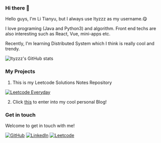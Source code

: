 ### Hi there 👋

Hello guys, I'm Li Tianyu, but I always use ltyzzz as my username.😋

I love programing (Java and Python3) and algorithm. Front end techs are also interesting such as React, Vue, mini-apps etc.

Recently, I'm learning Distributed System which I think is really cool and trendy.

![ltyzzz's GitHub stats](https://github-readme-stats.vercel.app/api?username=ltyzzzxxx&show_icons=true&theme=tokyonight)

### My Projects

1. This is my Leetcode Solutions Notes Repository

[![Leetcode Everyday](https://github-readme-stats.vercel.app/api/pin?username=ltyzzzxxx&repo=Leetcode-Everyday&theme=radical)](https://github.com/ltyzzzxxx/Leetcode-Everyday)

2. Click [this](https://ltyzzzxxx.github.io/) to enter into my cool personal Blog!

### Get in touch

Welcome to get in touch with me!

[![GitHub](https://img.shields.io/badge/GitHub-grey?logo=github)](https://github.com/ltyzzzxxx)
[![LinkedIn](https://img.shields.io/badge/LinkedIn-blue?logo=linkedin)](https://www.linkedin.com/in/tianyu-li-7068b8248/)
[![Leetcode](https://img.shields.io/badge/Leetcode-yellow?logo=leetcode)](https://leetcode.cn/u/ltyzzz/)
